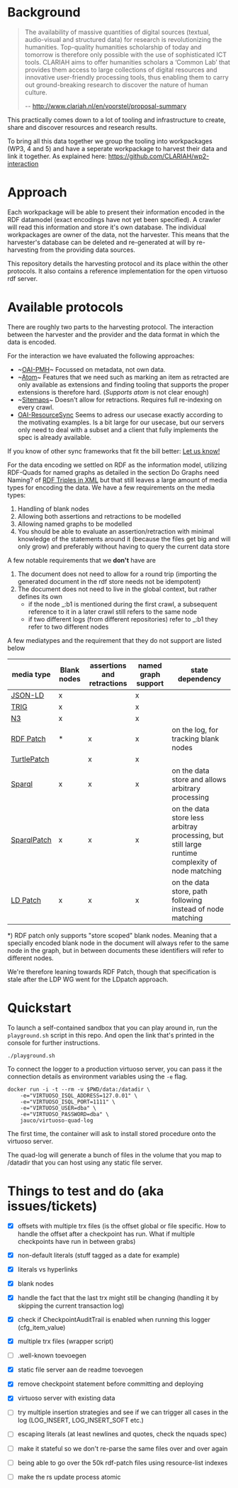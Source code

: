 # Background

> The availability of massive quantities of digital sources (textual, audio-visual and structured data) for research is
> revolutionizing the humanities. Top-quality humanities scholarship of today and tomorrow is therefore only possible
> with the use of sophisticated ICT tools. CLARIAH aims to offer humanities scholars a ‘Common Lab’ that provides them
> access to large collections of digital resources and innovative user-friendly processing tools, thus enabling them to
> carry out ground-breaking research to discover the nature of human culture.
>
> -- http://www.clariah.nl/en/voorstel/proposal-summary

This practically comes down to a lot of tooling and infrastructure to create, share and discover resources and research results.

To bring all this data together we group the tooling into workpackages (WP3, 4 and 5) and have a seperate workpackage to harvest
their data and link it together. As explained here: https://github.com/CLARIAH/wp2-interaction

# Approach

Each workpackage will be able to present their information encoded in the RDF datamodel (exact encodings have not yet been specified).
A crawler will read this information and store it's own database.
The individual workpackages are owner of the data, not the harvester.
This means that the harvester's database can be deleted and re-generated at will by re-harvesting from the providing data sources.

This repository details the harvesting protocol and its place within the other protocols.
It also contains a reference implementation for the open virtuoso rdf server.

# Available protocols

There are roughly two parts to the harvesting protocol.
The interaction between the harvester and the provider and the data format in which the data is encoded.

For the interaction we have evaluated the following approaches:

 * ~[OAI-PMH](https://www.openarchives.org/OAI/openarchivesprotocol.html)~ Focussed on metadata, not own data.
 * ~[Atom](https://tools.ietf.org/html/rfc4287)~ Features that we need such as marking an item as retracted are only available as extensions and finding tooling that supports the proper extensions is therefore hard. (*Supports atom* is not clear enough)
 * ~[Sitemaps](http://www.sitemaps.org/)~ Doesn't allow for retractions. Requires full re-indexing on every crawl.
 * [OAI-ResourceSync](https://www.openarchives.org/rs/toc) Seems to adress our usecase exactly according to the motivating examples. Is a bit large for our usecase, but our servers only need to deal with a subset and a client that fully implements the spec is already available.

If you know of other sync frameworks that fit the bill better: [Let us know!](https://github.com/CLARIAH/virtuoso-quad-log/issues/new?Title=I+know+a+better+(or+at+least+different)+interaction+protocol)

For the data encoding we settled on RDF as the information model, utilizing RDF-Quads for named graphs as detailed in the section Do Graphs need Naming? of [RDF Triples in XML](http://www.hpl.hp.com/techreports/2003/HPL-2003-268.pdf) but that still leaves a large amount of media types for encoding the data.
We have a few requirements on the media types:

 1. Handling of blank nodes
 2. Allowing both assertions and retractions to be modelled
 3. Allowing named graphs to be modelled
 4. You should be able to evaluate an assertion/retraction with minimal knowledge of the statements around it (because the files get big and will only grow) and preferably without having to query the current data store

A few notable requirements that we **don't** have are

 1. The document does not need to allow for a round trip (importing the generated document in the rdf store needs not be idempotent)
 2. The document does not need to live in the global context, but rather defines its own
    * if the node _:b1 is mentioned during the first crawl, a subsequent reference to it in a later crawl still refers to the same node
    * if two different logs (from different repositories) refer to _:b1 they refer to two different nodes

A few mediatypes and the requirement that they do not support are listed below

| media type | Blank nodes | assertions and retractions | named graph support | state dependency |
|------------|-------------|----------------------------|---------------------|------------------|
|[JSON-LD](https://www.w3.org/TR/json-ld/)                  | x |   | x | |
|[TRIG](https://www.w3.org/TR/trig/)                        | x |   | x | |
|[N3](https://www.w3.org/TeamSubmission/n3/)                | x |   | x | |
|[RDF Patch](http://afs.github.io/rdf-patch/)               | * | x | x | on the log, for tracking blank nodes |
|[TurtlePatch](https://www.w3.org/2001/sw/wiki/TurtlePatch) |   | x | x | |
|[Sparql]()                                                 | x | x | x | on the data store and allows arbitrary processing |
|[SparqlPatch](https://www.w3.org/2001/sw/wiki/SparqlPatch) | x | x | x | on the data store less arbitray processing, but still large runtime complexity of node matching |
|[LD Patch](https://www.w3.org/TR/ldpatch/)                 | x | x | x | on the data store, path following instead of node matching |

*) RDF patch only supports "store scoped" blank nodes.
Meaning that a specially encoded blank node in the document will always refer to the same node in the graph, but in between documents these identifiers will refer to different nodes.

We're therefore leaning towards RDF Patch, though that specification is stale after the LDP WG went for the LDpatch approach.

# Quickstart

To launch a self-contained sandbox that you can play around in, run the `playground.sh` script in this repo. And open the link
that's printed in the console for further instructions.

	./playground.sh

To connect the logger to a production virtuoso server, you can pass it the connection details as environment variables using the `-e` flag.

	docker run -i -t --rm -v $PWD/data:/datadir \
		-e="VIRTUOSO_ISQL_ADDRESS=127.0.01" \
		-e="VIRTUOSO_ISQL_PORT=1111" \
		-e="VIRTUOSO_USER=dba" \
		-e="VIRTUOSO_PASSWORD=dba" \
		jauco/virtuoso-quad-log

The first time, the container will ask to install stored procedure onto the virtuoso server.

The quad-log will generate a bunch of files in the volume that you map to /datadir that you can host using any static file server.

# Things to test and do (aka issues/tickets)

 - [x] offsets with multiple trx files (is the offset global or file specific. How to handle the offset after a checkpoint has run. What if multiple checkpoints have run in between grabs)
 - [x] non-default literals (stuff tagged as a date for example)
 - [x] literals vs hyperlinks
 - [x] blank nodes
 - [x] handle the fact that the last trx might still be changing (handling it by skipping the current transaction log)
 - [x] check if CheckpointAuditTrail is enabled when running this logger (cfg_item_value)
 - [x] multiple trx files (wrapper script)
 - [ ] .well-known toevoegen
 - [x] static file server aan de readme toevoegen
 - [x] remove checkpoint statement before committing and deploying
 - [x] virtuoso server with existing data

 - [ ] try multiple insertion strategies and see if we can trigger all cases in the log (LOG_INSERT, LOG_INSERT_SOFT etc.)

 - [ ] escaping literals (at least newlines and quotes, check the nquads spec)
 - [ ] make it stateful so we don't re-parse the same files over and over again
 - [ ] being able to go over the 50k rdf-patch files using resource-list indexes
 - [ ] make the rs update process atomic